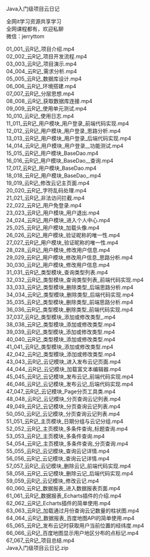 Java入门级项目云日记

全网it学习资源共享学习<br>全网课程都有，欢迎私聊<br>微信：jerryttom<br>

01_001_云R记_项目介绍.mp4<br> 02_002_云R记_项目开发流程.mp4<br> 03_003_云R记_项目演示.mp4<br> 04_004_云R记_需求分析.mp4<br> 05_005_云R记_数据库设计.mp4<br> 06_006_云R记_环境搭建.mp4<br> 07_007_云R记_分层思想.mp4<br> 08_008_云R记_获取数据库连接.mp4<br> 09_009_云R记_使用单元测试.mp4<br> 10_010_云R记_使用日志.mp4<br> 11_011_云R记_用户模块_用户登录_前端代码实现.mp4<br> 12_012_云R记_用户模块_用户登录_思路分析.mp4<br> 13_013_云R记_用户模块_用户登录_后端代码实现.mp4<br> 14_014_云R记_用户模块_用户登录__功能测试.mp4<br> 15_015_云R记_用户模块_BaseDao.mp4<br> 16_016_云R记_用户模块_BaseDao__查询.mp4<br> 17_017_云R记_用户模块_BaseDao.mp4<br> 18_018_云R记_用户模块_BaseDao_.mp4<br> 19_019_云R记_修改云记主页面.mp4<br> 20_020_云R记_字符乱码处理.mp4<br> 21_021_云R记_非法访问拦截.mp4<br> 22_022_云R记_用户免登录.mp4<br> 23_023_云R记_用户模块_用户退出.mp4<br> 24_024_云R记_用户模块_进入个人中心.mp4<br> 25_025_云R记_用户模块_加载头像.mp4<br> 26_026_云R记_用户模块_验证昵称的唯一性.mp4<br> 27_027_云R记_用户模块_验证昵称的唯一性.mp4<br> 28_028_云R记_用户模块_修改用户信息.mp4<br> 29_029_云R记_用户模块_修改用户信息_思路分析.mp4<br> 30_030_云R记_用户模块_修改用户信息.mp4<br> 31_031_云R记_类型模块_查询类型列表.mp4<br> 32_032_云R记_类型模块_查询类型列表_前端代码实现.mp4<br> 33_033_云R记_类型模块_删除类型_后端思路分析.mp4<br> 34_034_云R记_类型模块_删除类型_后端代码实现.mp4<br> 35_035_云R记_类型模块_删除类型_前端思路分析.mp4<br> 36_036_云R记_类型模块_删除类型_前端代码实现.mp4<br> 37_037_云R记_类型模块_添加或修改类型_.mp4<br> 38_038_云R记_类型模块_添加或修改类型.mp4<br> 39_039_云R记_类型模块_添加或修改类型.mp4<br> 40_040_云R记_类型模块_添加或修改类型.mp4<br> 41_041_云R记_类型模块_添加或修改类型.mp4<br> 42_042_云R记_类型模块_添加或修改类型.mp4<br> 43_043_云R记_云记模块_进入发布云记页面.mp4<br> 44_044_云R记_云记模块_加载富文本编辑器.mp4<br> 45_045_云R记_云记模块_发布云记_前端代码实现.mp4<br> 46_046_云R记_云记模块_发布云记_后端代码实现.mp4<br> 47_047_云R记_云记模块_Page分页工具类.mp4<br> 48_048_云R记_云记模块_分页查询云记列表.mp4<br> 49_049_云R记_云记模块_分页查询云记列表.mp4<br> 50_050_云R记_云记模块_分页查询云记列表.mp4<br> 51_051_云R记_主页模块_日期分组与云记分组.mp4<br> 52_052_云R记_主页模块_多条件查询_标题查询.mp4<br> 53_053_云R记_主页模块_多条件查询.mp4<br> 54_054_云R记_主页模块_多条件查询_分页查询.mp4<br> 55_055_云R记_云记模块_查询云记详情.mp4<br> 56_056_云R记_云记模块_查询云记详情.mp4<br> 57_057_云R记_云记模块_删除云记_前端代码实现.mp4<br> 58_058_云R记_云记模块_删除云记_后端代码实现.mp4<br> 59_059_云R记_云记模块_修改云记.mp4<br> 60_060_云R记_数据报表_进入数据报表页面.mp4<br> 61_061_云R记_数据报表_Echarts插件的介绍.mp4<br> 62_062_云R记_Echarts插件的简单使用.mp4<br> 63_063_云R记_加载通过月份查询云记数量的柱状图.mp4<br> 64_064_云R记_数据报表_百度地图API的简单使用.mp4<br> 65_065_云R记_发布云记时获取用户当前位置的经纬度.mp4<br> 66_066_云R记_百度地图显示用户地区分布的点标记.mp4<br> 67_067_云R记_项目总结.mp4<br> Java入门级项目云日记.zip